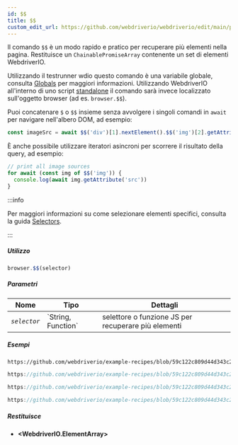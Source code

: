 ```yaml
---
id: $$
title: $$
custom_edit_url: https://github.com/webdriverio/webdriverio/edit/main/packages/webdriverio/src/commands/browser/$$.ts
---
```


Il comando `$$` è un modo rapido e pratico per recuperare più elementi nella pagina.
Restituisce un `ChainablePromiseArray` contenente un set di elementi WebdriverIO.

Utilizzando il testrunner wdio questo comando è una variabile globale, consulta [Globals](https://webdriver.io/docs/api/globals)
per maggiori informazioni. Utilizzando WebdriverIO all'interno di uno script [standalone](https://webdriver.io/docs/setuptypes#standalone-mode)
il comando sarà invece localizzato sull'oggetto browser (ad es. `browser.$$`).

Puoi concatenare `$` o `$$` insieme senza avvolgere i singoli comandi in `await` per
navigare nell'albero DOM, ad esempio:

```js
const imageSrc = await $$('div')[1].nextElement().$$('img')[2].getAttribute('src')
```

È anche possibile utilizzare iteratori asincroni per scorrere il risultato della query, ad esempio:

```js
// print all image sources
for await (const img of $$('img')) {
  console.log(await img.getAttribute('src'))
}
```

:::info

Per maggiori informazioni su come selezionare elementi specifici, consulta la guida [Selectors](/docs/selectors).

:::

##### Utilizzo

```js
browser.$$(selector)
```

##### Parametri

<table>
  <thead>
    <tr>
      <th>Nome</th><th>Tipo</th><th>Dettagli</th>
    </tr>
  </thead>
  <tbody>
    <tr>
      <td><code><var>selector</var></code></td>
      <td>`String, Function`</td>
      <td>selettore o funzione JS per recuperare più elementi</td>
    </tr>
  </tbody>
</table>

##### Esempi

```html reference title="example.html" useHTTPS
https://github.com/webdriverio/example-recipes/blob/59c122c809d44d343c231bde2af7e8456c8f086c/queryElements/example.html
```

```js reference title="multipleElements.js" useHTTPS
https://github.com/webdriverio/example-recipes/blob/59c122c809d44d343c231bde2af7e8456c8f086c/queryElements/multipleElements.js#L6-L7
```

```js reference title="multipleElements.js" useHTTPS
https://github.com/webdriverio/example-recipes/blob/59c122c809d44d343c231bde2af7e8456c8f086c/queryElements/multipleElements.js#L15-L24
```

```js reference title="multipleElements.js" useHTTPS
https://github.com/webdriverio/example-recipes/blob/59c122c809d44d343c231bde2af7e8456c8f086c/queryElements/multipleElements.js#L32-L39
```

##### Restituisce

- **&lt;WebdriverIO.ElementArray&gt;**